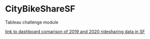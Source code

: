 # CityBikeShareSF
Tableau challenge module 

[link to dashboard comarison of 2019 and 2020 ridesharing data in SF](https://public.tableau.com/profile/robert.d.rustia#!/vizhome/Mod_14_challenge/2019-2020JulySFbikecomparison)
